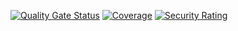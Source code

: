 [![Quality Gate Status](https://sonarcloud.io/api/project_badges/measure?project=gabrielslotti_fiap_production_service&metric=alert_status)](https://sonarcloud.io/summary/new_code?id=gabrielslotti_fiap_production_service)
[![Coverage](https://sonarcloud.io/api/project_badges/measure?project=gabrielslotti_fiap_production_service&metric=coverage)](https://sonarcloud.io/summary/new_code?id=gabrielslotti_fiap_production_service)
[![Security Rating](https://sonarcloud.io/api/project_badges/measure?project=gabrielslotti_fiap_production_service&metric=security_rating)](https://sonarcloud.io/summary/new_code?id=gabrielslotti_fiap_production_service)
